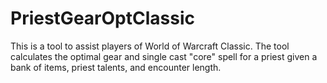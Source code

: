 # PriestGearOptClassic
This is a tool to assist players of World of Warcraft Classic. The tool calculates the optimal gear and single cast "core" spell for a priest given a bank of items, priest talents, and encounter length.
